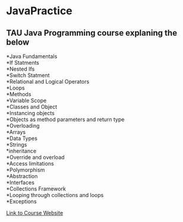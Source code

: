 # JavaPractice
## TAU Java Programming course explaning the below
  *Java Fundamentals\
  *If Statments\
  *Nested Ifs\
  *Switch Statment\
  *Relational and Logical Operators\
  *Loops\
  *Methods\
  *Variable Scope\
  *Classes and Object\
  *Instancing objects\
  *Objects as method parameters and return type\
  *Overloading\
  *Arrays\
  *Data Types\
  *Strings\
  *inheritance\
  *Override and overload\
  *Access limitations\
  *Polymorphism\
  *Abstraction\
  *Interfaces\
  *Collections Framework\
  *Looping through collections and loops\
  *Exceptions
  

[Link to Course Website](https://testautomationu.applitools.com/java-programming-course)
